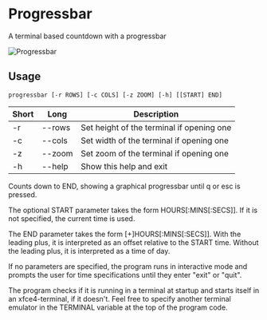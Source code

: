 # Progressbar
A terminal based countdown with a progressbar

![Progressbar](https://salatfreak.github.io/images/progressbar/progressbar.jpg)

## Usage
`progressbar [-r ROWS] [-c COLS] [-z ZOOM] [-h] [[START] END]`

| Short | Long   | Description                               |
|-------|--------|-------------------------------------------|
| -r    | --rows | Set height of the terminal if opening one |
| -c    | --cols | Set width of the terminal if opening one  |
| -z    | --zoom | Set zoom of the terminal if opening one   |
| -h    | --help | Show this help and exit                   |

Counts down to END, showing a graphical progressbar until q or esc is pressed.

The optional START parameter takes the form HOURS[:MINS[:SECS]]. If it is not
specified, the current time is used.

The END parameter takes the form [+]HOURS[:MINS[:SECS]]. With the leading plus,
it is interpreted as an offset relative to the START time. Without the leading
plus, it is interpreted as a time of day.

If no parameters are specified, the program runs in interactive mode and
prompts the user for time specifications until they enter "exit" or "quit".

The program checks if it is running in a terminal at startup and starts itself
in an xfce4-terminal, if it doesn't. Feel free to specify another terminal
emulator in the TERMINAL variable at the top of the program code.
